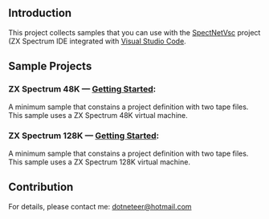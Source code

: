 ## Introduction
This project collects samples that you can use with the [SpectNetVsc](https://github.com/Dotneteer/spectnetvsc)  project (ZX Spectrum IDE integrated with [Visual Studio Code](https://code.visualstudio.com/).

## Sample Projects

### ZX Spectrum 48K &mdash; [Getting Started](https://github.com/Dotneteer/spectnetvsc-samples/tree/master/ZxSpectrum48GettingStarted): 

A minimum sample that constains a project definition with two tape files. This sample uses a ZX Spectrum 48K virtual machine.

### ZX Spectrum 128K &mdash; [Getting Started](https://github.com/Dotneteer/spectnetvsc-samples/tree/master/ZxSpectrum128GettingStarted): 

A minimum sample that constains a project definition with two tape files. This sample uses a ZX Spectrum 128K virtual machine.


## Contribution

For details, please contact me: dotneteer@hotmail.com

